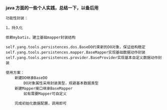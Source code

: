 **java 方面的一些个人实践，总结一下，以备后用**

`功能性封装：`
   
    1，持久化
    
    依赖mybatis，建立基础mapper封装结构
        
    self.yang.tools.persistences.dos.BaseDO约束新的DO对象，保证结构稳定
    self.yang.tools.persistences.mapper.BaseMapper实现基础数据动作封装
    self.yang.tools.persistences.provider.BaseProvider实现基本自定义数据动作封装
    
    使用方案：
        新建DO继承BaseDO
            DO对象属性采用封装类型，规避基本数据类型
        新建Mapper接口继承BaseMapper
            如有需要Mapper可自定义
        
        完成初始化数据配置，调用即可
    
    
    